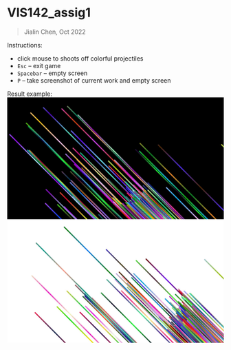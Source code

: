 # VIS142_assig1
> Jialin Chen, Oct 2022

Instructions:
* click mouse to shoots off colorful projectiles
* `Esc`		    – exit game
* `Spacebar`	– empty screen
* `P`		      – take screenshot of current work and empty screen

Result example:
![screenshot1](screenshot1.jpeg)
![screenshot2](screenshot0.jpeg)
